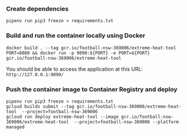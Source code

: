 ### Create dependencies
```
pipenv run pip3 freeze > requirements.txt
```

### Build and run the container locally using Docker
```
docker build . --tag gcr.io/football-nsw-369006/extreme-heat-tool
PORT=8080 && docker run -p 9090:${PORT} -e PORT=${PORT} gcr.io/football-nsw-369006/extreme-heat-tool
```
You should be able to access the application at this URL: `http://127.0.0.1:9090/`

### Push the container image to Container Registry and deploy
```
pipenv run pip3 freeze > requirements.txt
gcloud builds submit --tag gcr.io/football-nsw-369006/extreme-heat-tool  --project=football-nsw-369006
gcloud run deploy extreme-heat-tool --image gcr.io/football-nsw-369006/extreme-heat-tool  --project=football-nsw-369006 --platform managed
```

